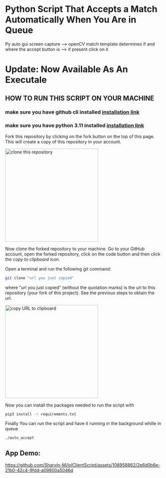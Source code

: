 # Python Script That Accepts a Match Automatically When You Are in Queue 

Py auto gui screen capture --> openCV match template determines if and where the accept button is --> if present click on it 

# Update: Now Available As An Executale

## HOW TO RUN THIS SCRIPT ON YOUR MACHINE 

### make sure you have github cli installed [installation link](https://docs.github.com/en/get-started/quickstart/set-up-git)
### make sure you have python 3.11 installed [installation link](https://www.python.org/downloads/)

Fork this repository by clicking on the fork button on the top of this page.
This will create a copy of this repository in your account.

<img align="center" width="300" src="https://firstcontributions.github.io/assets/Readme/clone.png" alt="clone this repository" />



Now clone the forked repository to your machine. Go to your GitHub account, open the forked repository, click on the code button and then click the _copy to clipboard_ icon.



Open a terminal and run the following git command:

```bash
git clone "url you just copied"
```

where "url you just copied" (without the quotation marks) is the url to this repository (your fork of this project). See the previous steps to obtain the url.

<img align="center" width="300" src="https://firstcontributions.github.io/assets/Readme/copy-to-clipboard.png" alt="copy URL to clipboard" /> 

Now you can install the packages needed to run the script with
```zsh
pip3 install -r requirements.txt
```

Finally You can run the script and have it running in the background whille in queue

```
./auto_accept
```

## App Demo:


https://github.com/Sharvin-M/lolClientScript/assets/108958862/2e6d0b6e-21b0-42c4-9fdd-a09800a5046d

